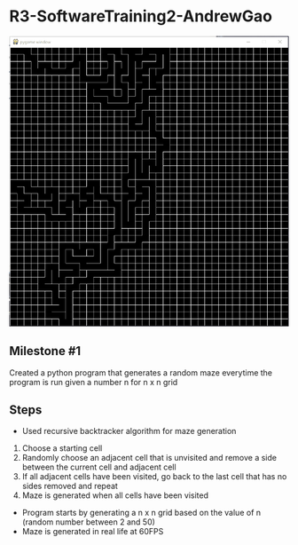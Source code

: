 # R3-SoftwareTraining2-AndrewGao


![](maze.gif)

## Milestone #1
Created a python program that generates a random maze everytime the program is run given a number n for n x n grid

## Steps
- Used recursive backtracker algorithm for maze generation
1. Choose a starting cell
2. Randomly choose an adjacent cell that is unvisited and remove a side between the current cell and adjacent cell
3. If all adjacent cells have been visited, go back to the last cell that has no sides removed and repeat
4. Maze is generated when all cells have been visited

- Program starts by generating a n x n grid based on the value of n (random number between 2 and 50)
- Maze is generated in real life at 60FPS
